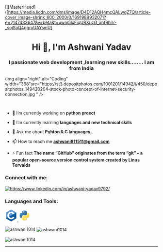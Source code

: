  [![MasterHead]([https://media.licdn.com/dms/image/D4D12AQH4mcQALwgZ7Q/article-cover_image-shrink_600_2000/0/1691989932071?e=2147483647&v=beta&t=uwm5lxFiqURXuzG_xnf9hrIr-_sojSaQ4ggruUAYsmU]  
<h1 align="center">Hi 👋, I'm Ashwani Yadav</h1>
<h3 align="center">I passionate web development ,learning new skills........ I am from India</h3>
(img align="right" alt="Coding" width="368"src="https://st3.depositphotos.com/1001201/14942/i/450/depositphotos_149420204-stock-photo-concept-of-internet-security-connection.jpg " /> </p>

<p align="left"> <a href="https://twitter.com/" target="blank"><img src="https://img.shields.io/twitter/follow/?logo=twitter&style=for-the-badge" alt="" /></a> </p>

- 🔭 I’m currently working on **python proect**

- 🌱 I’m currently learning **languages and new technical skills**

- 💬 Ask me about **Pyhton & C languages,**

- 📫 How to reach me **ashwani811511@gmail.com**

- ⚡ Fun fact **The name “GitHub” originates from the term “git” – a popular open-source version control system created by Linus Torvalds**

<h3 align="left">Connect with me:</h3>
<p align="left">
<a href="https://linkedin.com/in/https://www.linkedin.com/in/ashwani-yadav9792/" target="blank"><img align="center" src="https://raw.githubusercontent.com/rahuldkjain/github-profile-readme-generator/master/src/images/icons/Social/linked-in-alt.svg" alt="https://www.linkedin.com/in/ashwani-yadav9792/" height="30" width="40" /></a>
</p>

<h3 align="left">Languages and Tools:</h3>
<p align="left"> <a href="https://www.cprogramming.com/" target="_blank" rel="noreferrer"> <img src="https://raw.githubusercontent.com/devicons/devicon/master/icons/c/c-original.svg" alt="c" width="40" height="40"/> </a> <a href="https://www.python.org" target="_blank" rel="noreferrer"> <img src="https://raw.githubusercontent.com/devicons/devicon/master/icons/python/python-original.svg" alt="python" width="40" height="40"/> </a> </p>

<p><img align="left" src="https://github-readme-stats.vercel.app/api/top-langs?username=ashwani1014&show_icons=true&locale=en&layout=compact" alt="ashwani1014" /></p>

<p>&nbsp;<img align="center" src="https://github-readme-stats.vercel.app/api?username=ashwani1014&show_icons=true&locale=en" alt="ashwani1014" /></p>

<p><img align="center" src="https://github-readme-streak-stats.herokuapp.com/?user=ashwani1014&" alt="ashwani1014" /></p>

****
